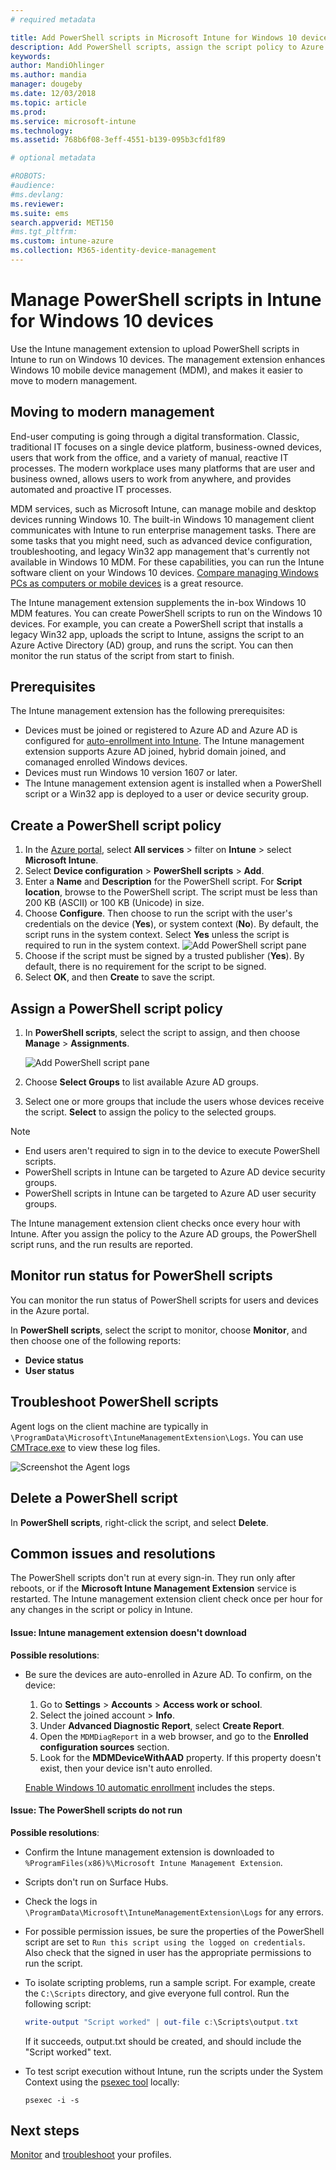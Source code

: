 ```yaml
---
# required metadata

title: Add PowerShell scripts in Microsoft Intune for Windows 10 devices - Azure | Microsoft Docs
description: Add PowerShell scripts, assign the script policy to Azure Active Directory groups, use reports to monitor the scripts, and see the steps to delete scripts you add on Windows 10 devices in Microsoft Intune. Also see some common issues and resolutions. 
keywords:
author: MandiOhlinger
ms.author: mandia
manager: dougeby
ms.date: 12/03/2018
ms.topic: article
ms.prod:
ms.service: microsoft-intune
ms.technology:
ms.assetid: 768b6f08-3eff-4551-b139-095b3cfd1f89

# optional metadata

#ROBOTS:
#audience:
#ms.devlang:
ms.reviewer:
ms.suite: ems
search.appverid: MET150
#ms.tgt_pltfrm:
ms.custom: intune-azure
ms.collection: M365-identity-device-management
---
```


# Manage PowerShell scripts in Intune for Windows 10 devices

Use the Intune management extension to upload PowerShell scripts in Intune to run on Windows 10 devices. The management extension enhances Windows 10 mobile device management (MDM), and makes it easier to move to modern management.

## Moving to modern management

End-user computing is going through a digital transformation. Classic, traditional IT focuses on a single device platform, business-owned devices, users that work from the office, and a variety of manual, reactive IT processes. The modern workplace uses many platforms that are user and business owned, allows users to work from anywhere, and provides automated and proactive IT processes.

MDM services, such as Microsoft Intune, can manage mobile and desktop devices running Windows 10. The built-in Windows 10 management client communicates with Intune to run enterprise management tasks. There are some tasks that you might need, such as advanced device configuration, troubleshooting, and legacy Win32 app management that's currently not available in Windows 10 MDM. For these capabilities, you can run the Intune software client on your Windows 10 devices. [Compare managing Windows PCs as computers or mobile devices](pc-management-comparison.md) is a great resource.

The Intune management extension supplements the in-box Windows 10 MDM features. You can create PowerShell scripts to run on the Windows 10 devices. For example, you can create a PowerShell script that installs a legacy Win32 app, uploads the script to Intune, assigns the script to an Azure Active Directory (AD) group, and runs the script. You can then monitor the run status of the script from start to finish.

## Prerequisites

The Intune management extension has the following prerequisites:

- Devices must be joined or registered to Azure AD and Azure AD is configured for [auto-enrollment into Intune](windows-enroll.md#enable-windows-10-automatic-enrollment). The Intune management extension supports Azure AD joined, hybrid domain joined, and comanaged enrolled Windows devices.
- Devices must run Windows 10 version 1607 or later.
- The Intune management extension agent is installed when a PowerShell script or a Win32 app is deployed to a user or device security group.

## Create a PowerShell script policy 

1. In the [Azure portal](https://portal.azure.com), select **All services** > filter on **Intune** > select **Microsoft Intune**.
2. Select **Device configuration** > **PowerShell scripts** > **Add**.
3. Enter a **Name** and **Description** for the PowerShell script. For **Script location**, browse to the PowerShell script. The script must be less than 200 KB (ASCII) or 100 KB (Unicode) in size.
4. Choose **Configure**. Then choose to run the script with the user's credentials on the device (**Yes**), or system context (**No**). By default, the script runs in the system context. Select **Yes** unless the script is required to run in the system context. 
  ![Add PowerShell script pane](./media/mgmt-extension-add-script.png)
5. Choose if the script must be signed by a trusted publisher (**Yes**). By default, there is no requirement for the script to be signed. 
6. Select **OK**, and then **Create** to save the script.

## Assign a PowerShell script policy

1. In **PowerShell scripts**, select the script to assign, and then choose **Manage** > **Assignments**.

    ![Add PowerShell script pane](./media/mgmt-extension-assignments.png)

2. Choose **Select Groups** to list available Azure AD groups. 
3. Select one or more groups that include the users whose devices receive the script. **Select** to assign the policy to the selected groups.

> [!NOTE]
> - End users aren't required to sign in to the device to execute PowerShell scripts.
> - PowerShell scripts in Intune can be targeted to Azure AD device security groups.
> - PowerShell scripts in Intune can be targeted to Azure AD user security groups.

The Intune management extension client checks once every hour with Intune. After you assign the policy to the Azure AD groups, the PowerShell script runs, and the run results are reported.

## Monitor run status for PowerShell scripts

You can monitor the run status of PowerShell scripts for users and devices in the Azure portal.

In **PowerShell scripts**, select the script to monitor, choose **Monitor**, and then choose one of the following reports:

- **Device status**
- **User status**

## Troubleshoot PowerShell scripts

Agent logs on the client machine are typically in `\ProgramData\Microsoft\IntuneManagementExtension\Logs`. You can use [CMTrace.exe](https://docs.microsoft.com/sccm/core/support/tools) to view these log files. 

![Screenshot the Agent logs](./media/apps-win32-app-10.png)  

## Delete a PowerShell script

In **PowerShell scripts**, right-click the script, and select **Delete**.

## Common issues and resolutions

The PowerShell scripts don't run at every sign-in. They run only after reboots, or if the **Microsoft Intune Management Extension** service is restarted. The Intune management extension client check once per hour for any changes in the script or policy in Intune.

#### Issue: Intune management extension doesn't download

**Possible resolutions**:

- Be sure the devices are auto-enrolled in Azure AD. To confirm, on the device: 

  1. Go to **Settings** > **Accounts** > **Access work or school**.
  2. Select the joined account > **Info**.
  3. Under **Advanced Diagnostic Report**, select **Create Report**.
  4. Open the `MDMDiagReport` in a web browser, and go to the **Enrolled configuration sources** section.
  5. Look for the **MDMDeviceWithAAD** property. If this property doesn't exist, then your device isn't auto enrolled.

    [Enable Windows 10 automatic enrollment](windows-enroll.md#enable-windows-10-automatic-enrollment) includes the steps.

#### Issue: The PowerShell scripts do not run

**Possible resolutions**:

- Confirm the Intune management extension is downloaded to `%ProgramFiles(x86)%\Microsoft Intune Management Extension`.
- Scripts don't run on Surface Hubs.
- Check the logs in `\ProgramData\Microsoft\IntuneManagementExtension\Logs` for any errors.
- For possible permission issues, be sure the properties of the PowerShell script are set to `Run this script using the logged on credentials`. Also check that the signed in user has the appropriate permissions to run the script.
- To isolate scripting problems, run a sample script. For example, create the `C:\Scripts` directory, and give everyone full control. Run the following script:

  ```powershell
  write-output "Script worked" | out-file c:\Scripts\output.txt
  ```

  If it succeeds, output.txt should be created, and should include the "Script worked" text.

- To test script execution without Intune, run the scripts under the System Context using the [psexec tool](https://docs.microsoft.com/sysinternals/downloads/psexec) locally:

  `psexec -i -s`

## Next steps

[Monitor](device-profile-monitor.md) and [troubleshoot](device-profile-troubleshoot.md) your profiles.
